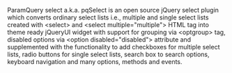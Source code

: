 ParamQuery select a.k.a. pqSelect is an open source jQuery select plugin which converts ordinary select lists i.e., multiple and single select lists created with &lt;select&gt; and &lt;select multiple="multiple"&gt; HTML tag into theme ready jQueryUI widget with support for grouping via &lt;optgroup&gt; tag, disabled options via &lt;option disabled="disabled"&gt; attribute and supplemented with the functionality to add checkboxes for multiple select lists, radio buttons for single select lists, search box to search options, keyboard navigation and many options, methods and events.
